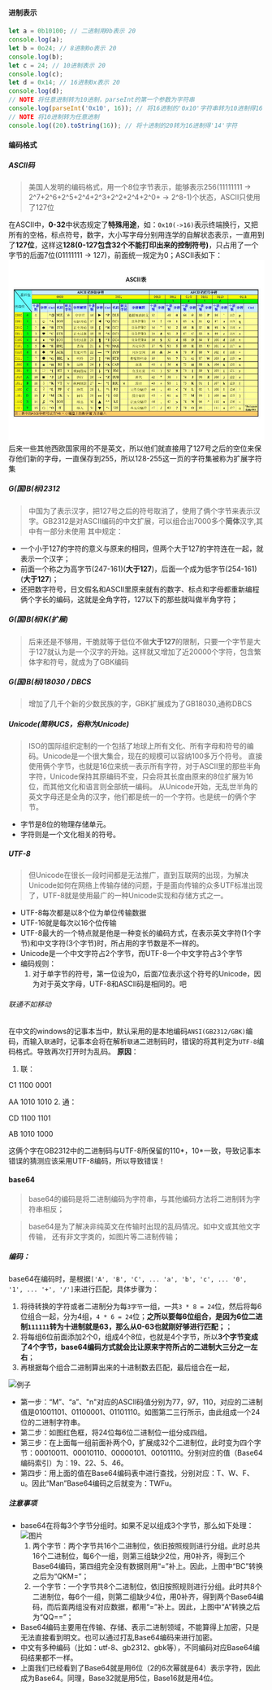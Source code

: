 #### 进制表示
```javascript
let a = 0b10100; // 二进制用0b表示 20
console.log(a);
let b = 0o24; // 8进制0o表示 20
console.log(b);
let c = 24; // 10进制表示 20
console.log(c);
let d = 0x14; // 16进制0x表示 20
console.log(d);
// NOTE 将任意进制转为10进制，parseInt的第一个参数为字符串
console.log(parseInt('0x10', 16)); // 将16进制的'0x10'字符串转为10进制得16
// NOTE 将10进制转为任意进制
console.log((20).toString(16)); // 将十进制的20转为16进制得'14'字符
```

#### 编码格式
##### ASCII码
> 美国人发明的编码格式，用一个8位字节表示，能够表示256(11111111 -> 2^7+2^6+2^5+2^4+2^3+2^2+2^4+2^0+ -> 2^8-1)个状态，ASCII只使用了127位

在ASCII中，**0-32**中状态规定了**特殊用途**，如：`0x10(->16)`表示终端换行，又把所有的空格，标点符号，数字，大小写字母分别用连学的自解状态表示，一直用到了**127位**，这样这**128(0-127包含32个不能打印出来的控制符号)**，只占用了一个字节的后面7位(01111111 -> 127)，前面统一规定为0；ASCII表如下：
![ASCII](./ascii.jpg)
后来一些其他西欧国家用的不是英文，所以他们就直接用了127号之后的空位来保存他们新的字母，一直保存到255，所以128-255这一页的字符集被称为扩展字符集

##### G(国)B(标)2312
> 中国为了表示汉字，把127号之后的符号取消了，使用了俩个字节来表示汉字。GB2312是对ASCII编码的中文扩展，可以组合出7000多个**简体**汉字,其中有一部分未使用
其中规定：
- 一个小于127的字符的意义与原来的相同，但两个大于127的字符连在一起，就表示一个汉字；
- 前面一个称之为高字节(247-161)(**大于127**)，后面一个成为低字节(254-161)(**大于127**)；
- 还把数字符号，日文假名和ASCII里原来就有的数字、标点和字母都重新编程俩个字长的编码，这就是全角字符，127以下的那些就叫做半角字符；

##### G(国)B(标)K(扩展)
> 后来还是不够用，干脆就等于低位不做**大于127**的限制，只要一个字节是大于127就认为是一个汉字的开始。这样就又增加了近20000个字符，包含繁体字和符号，就成为了GBK编码

##### G(国)B(标)18030 / DBCS
> 增加了几千个新的少数民族的字，GBK扩展成为了GB18030,通称DBCS

##### Unicode(简称UCS，俗称为Unicode)
> ISO的国际组织定制的一个包括了地球上所有文化、所有字母和符号的编码。Unicode是一个很大集合，现在的规模可以容纳100多万个符号。
直接使用俩个字节，也就是16位来统一表示所有字符，对于ASCII里的那些半角字符，Unicode保持其原编码不变，只会将其长度由原来的8位扩展为16位，而其他文化和语言则全部统一编码。
从Unicode开始，无乱世半角的英文字母还是全角的汉字，他们都是统一的一个字符。也是统一的俩个字节。
- 字节是8位的物理存储单元。
- 字符则是一个文化相关的符号。

##### UTF-8
> 但Unicode在很长一段时间都是无法推广，直到互联网的出现，为解决Unicode如何在网络上传输存储的问题，于是面向传输的众多UTF标准出现了，UTF-8就是使用最广的一种Unicode实现和存储方式之一。
- UTF-8每次都是以8个位为单位传输数据
- UTF-16就是每次以16个位传输  
- UTF-8最大的一个特点就是他是一种变长的编码方式，在表示英文字符(1个字节)和中文字符(3个字节)时，所占用的字节数是不一样的。
- Unicode是一个中文字符占2个字节，而UTF-8一个中文字符占3个字节
- 编码规则：
    1. 对于单字节的符号，第一位设为0，后面7位表示这个符号的Unicode，因为对于英文字母，UTF-8和ASCII码是相同的。吧

###### 联通不如移动
在中文的windows的记事本当中，默认采用的是本地编码`ANSI(GB2312/GBK)`编码，而输入`联通`时，记事本会将在解析`联通`二进制码时，错误的将其判定为`UTF-8`编码格式。导致再次打开时为乱码。
**原因**：
1. 联：

C1 1100 0001

AA 1010 1010
2. 通：

CD 1100 1101

AB 1010 1000

这俩个字在GB2312中的二进制码与UTF-8所保留的110*，10*一致，导致记事本错误的猜测应该采用UTF-8编码，所以导致错误！

#### base64
> base64的编码是将二进制编码为字符串，与其他编码方法将二进制转为字符串相反；

> base64是为了解决非纯英文在传输时出现的乱码情况。如中文或其他文字传输， 还有非文字类的，如图片等二进制传输；

##### 编码：
base64在编码时，是根据`['A', 'B', 'C', ... 'a', 'b', 'c', ... '0', '1', ... '+', '/']`来进行匹配，具体步骤为：
1. 将待转换的字符或者二进制分为每`3字节`一组，一共`3 * 8 = 24`位，然后将每6位组合一起，分为4组，`4 * 6 = 24`位；**之所以要每6位组合，是因为6位二进制`111111`转为十进制就是63，那么从0-63也就刚好够进行匹配；**；
2. 将每组6位前面添加2个0，组成4个8位，也就是4个字节，所以**3个字节变成了4个字节，base64编码方式就会比让原来字符所占的二进制大三分之一左右**；
3. 再根据每个组合二进制算出来的十进制数去匹配，最后组合在一起，

![例子](https://img-blog.csdnimg.cn/20190517212249969.jpg?x-oss-process=image/watermark,type_ZmFuZ3poZW5naGVpdGk,shadow_10,text_aHR0cHM6Ly9oZWxsby5ibG9nLmNzZG4ubmV0,size_16,color_FFFFFF,t_70)
- 第一步：“M”、“a”、"n"对应的ASCII码值分别为77，97，110，对应的二进制值是01001101、01100001、01101110。如图第二三行所示，由此组成一个24位的二进制字符串。
- 第二步：如图红色框，将24位每6位二进制位一组分成四组。
- 第三步：在上面每一组前面补两个0，扩展成32个二进制位，此时变为四个字节：00010011、00010110、00000101、00101110。分别对应的值（Base64编码索引）为：19、22、5、46。
- 第四步：用上面的值在Base64编码表中进行查找，分别对应：T、W、F、u。因此“Man”Base64编码之后就变为：TWFu。

##### 注意事项
- base64在将每3个字节分组时。如果不足以组成3个字节，那么如下处理：
![图片](https://img-blog.csdnimg.cn/20190517212307382.jpg?x-oss-process=image/watermark,type_ZmFuZ3poZW5naGVpdGk,shadow_10,text_aHR0cHM6Ly9oZWxsby5ibG9nLmNzZG4ubmV0,size_16,color_FFFFFF,t_70)
    1. 两个字节：两个字节共16个二进制位，依旧按照规则进行分组。此时总共16个二进制位，每6个一组，则第三组缺少2位，用0补齐，得到三个Base64编码，第四组完全没有数据则用“=”补上。因此，上图中“BC”转换之后为“QKM=”；
    2. 一个字节：一个字节共8个二进制位，依旧按照规则进行分组。此时共8个二进制位，每6个一组，则第二组缺少4位，用0补齐，得到两个Base64编码，而后面两组没有对应数据，都用“=”补上。因此，上图中“A”转换之后为“QQ==”；
- Base64编码主要用在传输、存储、表示二进制领域，不能算得上加密，只是无法直接看到明文。也可以通过打乱Base64编码来进行加密。
- 中文有多种编码（比如：utf-8、gb2312、gbk等），不同编码对应Base64编码结果都不一样。
- 上面我们已经看到了Base64就是用6位（2的6次幂就是64）表示字符，因此成为Base64。同理，Base32就是用5位，Base16就是用4位。

